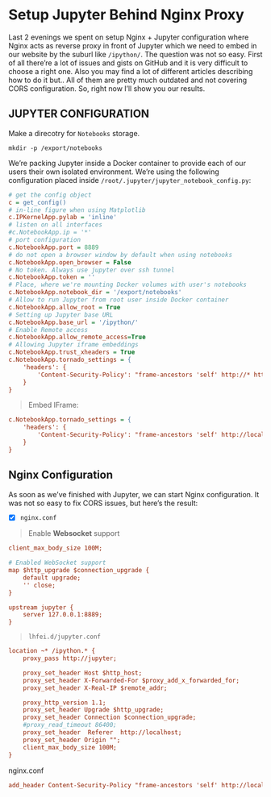 # Setup Jupyter Behind Nginx Proxy

Last 2 evenings we spent on setup Nginx + Jupyter configuration where Nginx acts as reverse proxy in front of Jupyter which we need to embed in our website by the suburl like `/ipython/`. The question was not so easy. First of all there’re a lot of issues and gists on GitHub and it is very difficult to choose a right one. Also you may find a lot of different articles describing how to do it but.. All of them are pretty much outdated and not covering CORS configuration. So, right now I’ll show you our results.

## JUPYTER CONFIGURATION

Make a direcotry for `Notebooks` storage.

```shel
mkdir -p /export/notebooks
```



We’re packing Jupyter inside a Docker container to provide each of our users their own isolated environment.  We’re using the following configuration placed inside `/root/.jupyter/jupyter_notebook_config.py`:

```ini
# get the config object
c = get_config()  
# in-line figure when using Matplotlib
c.IPKernelApp.pylab = 'inline'
# listen on all interfaces
#c.NotebookApp.ip = '*' 
# port configuration
c.NotebookApp.port = 8889
# do not open a browser window by default when using notebooks
c.NotebookApp.open_browser = False
# No token. Always use jupyter over ssh tunnel
c.NotebookApp.token = ''
# Place, where we're mounting Docker volumes with user's notebooks
c.NotebookApp.notebook_dir = '/export/notebooks'
# Allow to run Jupyter from root user inside Docker container
c.NotebookApp.allow_root = True 
# Setting up Jupyter base URL
c.NotebookApp.base_url = '/ipython/'
# Enable Remote access
c.NotebookApp.allow_remote_access=True
# Allowing Jupyter iframe embeddings
c.NotebookApp.trust_xheaders = True 
c.NotebookApp.tornado_settings = {
    'headers': {
        'Content-Security-Policy': "frame-ancestors 'self' http://* https://*",
    }
}
```





>  Embed IFrame:

```ini
c.NotebookApp.tornado_settings = {
    'headers': {
        'Content-Security-Policy': "frame-ancestors 'self' http://localhost:4200 ",
    }
}
```



## Nginx Configuration

As soon as we’ve finished with Jupyter, we can start Nginx configuration. It was not so easy to fix CORS issues, but here’s the result:

- [x] `nginx.conf`



> Enable **Websocket**  support

```ini
client_max_body_size 100M;

# Enabled WebSocket support
map $http_upgrade $connection_upgrade {
    default upgrade;
    '' close;
}

upstream jupyter {
    server 127.0.0.1:8889;
}
```



> `lhfei.d/jupyter.conf`

```ini
location ~* /ipython.* {
    proxy_pass http://jupyter;

    proxy_set_header Host $http_host;
    proxy_set_header X-Forwarded-For $proxy_add_x_forwarded_for;
    proxy_set_header X-Real-IP $remote_addr;

    proxy_http_version 1.1;
    proxy_set_header Upgrade $http_upgrade;
    proxy_set_header Connection $connection_upgrade;
    #proxy_read_timeout 86400;
    proxy_set_header  Referer  http://localhost;
    proxy_set_header Origin "";
    client_max_body_size 100M;
}
```



nginx.conf

```ini
add_header Content-Security-Policy "frame-ancestors 'self' http://localhost:4200";
```




